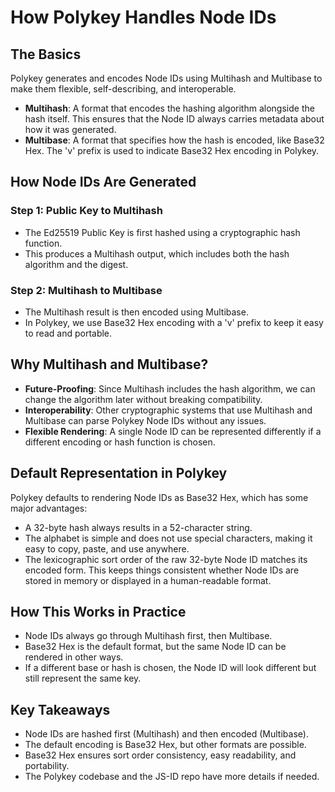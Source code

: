 # How Polykey Handles Node IDs

## The Basics

Polykey generates and encodes Node IDs using Multihash and Multibase to make them flexible, self-describing, and interoperable.

- **Multihash**: A format that encodes the hashing algorithm alongside the hash itself. This ensures that the Node ID always carries metadata about how it was generated.
- **Multibase**: A format that specifies how the hash is encoded, like Base32 Hex. The 'v' prefix is used to indicate Base32 Hex encoding in Polykey.

## How Node IDs Are Generated

### Step 1: Public Key to Multihash

- The Ed25519 Public Key is first hashed using a cryptographic hash function.
- This produces a Multihash output, which includes both the hash algorithm and the digest.

### Step 2: Multihash to Multibase

- The Multihash result is then encoded using Multibase.
- In Polykey, we use Base32 Hex encoding with a 'v' prefix to keep it easy to read and portable.

## Why Multihash and Multibase?

- **Future-Proofing**: Since Multihash includes the hash algorithm, we can change the algorithm later without breaking compatibility.
- **Interoperability**: Other cryptographic systems that use Multihash and Multibase can parse Polykey Node IDs without any issues.
- **Flexible Rendering**: A single Node ID can be represented differently if a different encoding or hash function is chosen.

## Default Representation in Polykey

Polykey defaults to rendering Node IDs as Base32 Hex, which has some major advantages:

- A 32-byte hash always results in a 52-character string.
- The alphabet is simple and does not use special characters, making it easy to copy, paste, and use anywhere.
- The lexicographic sort order of the raw 32-byte Node ID matches its encoded form. This keeps things consistent whether Node IDs are stored in memory or displayed in a human-readable format.

## How This Works in Practice

- Node IDs always go through Multihash first, then Multibase.
- Base32 Hex is the default format, but the same Node ID can be rendered in other ways.
- If a different base or hash is chosen, the Node ID will look different but still represent the same key.

## Key Takeaways

- Node IDs are hashed first (Multihash) and then encoded (Multibase).
- The default encoding is Base32 Hex, but other formats are possible.
- Base32 Hex ensures sort order consistency, easy readability, and portability.
- The Polykey codebase and the JS-ID repo have more details if needed.
